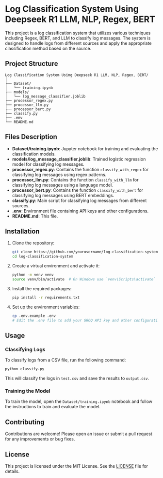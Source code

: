 # Log Classification System Using Deepseek R1 LLM, NLP, Regex, BERT

This project is a log classification system that utilizes various techniques including Regex, BERT, and LLM to classify log messages. The system is designed to handle logs from different sources and apply the appropriate classification method based on the source.

## Project Structure

```
Log Classification System Using Deepseek R1 LLM, NLP, Regex, BERT/
│
├── Dataset/
│   └── training.ipynb
├── models/
│   └── log_message_classifier.joblib
├── processor_regex.py
├── processor_llm.py
├── processor_bert.py
├── classify.py
├── .env
└── README.md
```

## Files Description

- **Dataset/training.ipynb**: Jupyter notebook for training and evaluating the classification models.
- **models/log_message_classifier.joblib**: Trained logistic regression model for classifying log messages.
- **processor_regex.py**: Contains the function `classify_with_regex` for classifying log messages using regex patterns.
- **processor_llm.py**: Contains the function `classify_with_llm` for classifying log messages using a language model.
- **processor_bert.py**: Contains the function `classify_with_bert` for classifying log messages using BERT embeddings.
- **classify.py**: Main script for classifying log messages from different sources.
- **.env**: Environment file containing API keys and other configurations.
- **README.md**: This file.

## Installation

1. Clone the repository:
    ```sh
    git clone https://github.com/yourusername/log-classification-system.git
    cd log-classification-system
    ```

2. Create a virtual environment and activate it:
    ```sh
    python -m venv venv
    source venv/bin/activate  # On Windows use `venv\Scripts\activate`
    ```

3. Install the required packages:
    ```sh
    pip install -r requirements.txt
    ```

4. Set up the environment variables:
    ```sh
    cp .env.example .env
    # Edit the .env file to add your GROQ API key and other configurations
    ```

## Usage

### Classifying Logs

To classify logs from a CSV file, run the following command:
```sh
python classify.py
```
This will classify the logs in `test.csv` and save the results to `output.csv`.

### Training the Model

To train the model, open the `Dataset/training.ipynb` notebook and follow the instructions to train and evaluate the model.

## Contributing

Contributions are welcome! Please open an issue or submit a pull request for any improvements or bug fixes.

## License

This project is licensed under the MIT License. See the [LICENSE](LICENSE) file for details.